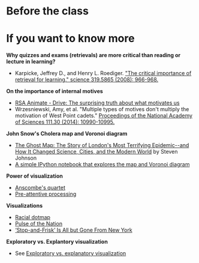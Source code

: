 # Before the class


# If you want to know more

**Why quizzes and exams (retrievals) are more critical than reading or lecture in learning?**

- Karpicke, Jeffrey D., and Henry L. Roediger. ["The critical importance of retrieval for learning." science 319.5865 (2008): 966-968.](http://www.sciencemag.org/content/319/5865/966.short) 

**On the importance of internal motives**

- [RSA Animate - Drive: The surprising truth about what motivates us](https://www.youtube.com/watch?feature=player_detailpage&v=u6XAPnuFjJc)
- Wrzesniewski, Amy, et al. "Multiple types of motives don't multiply the motivation of West Point cadets." [Proceedings of the National Academy of Sciences 111.30 (2014): 10990-10995.](http://www.pnas.org/content/111/30/10990.short)

**John Snow's Cholera map and Voronoi diagram**

- [The Ghost Map: The Story of London's Most Terrifying Epidemic--and How It Changed Science, Cities, and the Modern World](http://www.amazon.com/The-Ghost-Map-Terrifying-Epidemic/dp/1594482691) by Steven Johnson
- [A simple IPython notebook that explores the map and Voronoi diagram](https://github.com/yy/dviz-course/blob/master/cholera_map/john-snow-cholera-map.ipynb)

**Power of visualization**

- [Anscombe's quartet](https://en.wikipedia.org/wiki/Anscombe%27s_quartet)
- [Pre-attentive processing](https://en.wikipedia.org/wiki/Pre-attentive_processing)

**Visualizations**

- [Racial dotmap](http://demographics.coopercenter.org/DotMap/index.html)
- [Pulse of the Nation](http://www.ccs.neu.edu/home/amislove/twittermood/)
- [‘Stop-and-Frisk’ Is All but Gone From New York](http://www.nytimes.com/interactive/2014/09/19/nyregion/stop-and-frisk-is-all-but-gone-from-new-york.html?_r=0)

**Exploratory vs. Explantory visualization**

- See [Exploratory vs. explanatory visualization](https://github.com/yy/dviz-course/wiki/Exploratory-vs.-explanatory-visualization)

